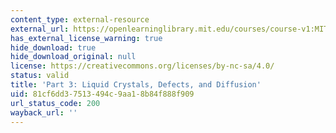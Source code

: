 ```yaml
---
content_type: external-resource
external_url: https://openlearninglibrary.mit.edu/courses/course-v1:MITx+3.012S.3x+1T2019/about
has_external_license_warning: true
hide_download: true
hide_download_original: null
license: https://creativecommons.org/licenses/by-nc-sa/4.0/
status: valid
title: 'Part 3: Liquid Crystals, Defects, and Diffusion'
uid: 81cf6dd3-7513-494c-9aa1-8b84f888f909
url_status_code: 200
wayback_url: ''
---
```

